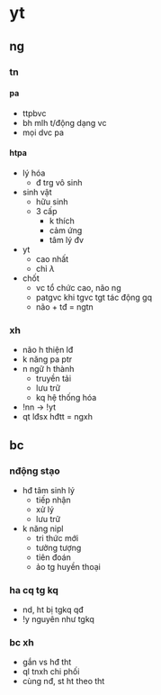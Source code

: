 # yt

## ng

### tn

#### pa

- ttpbvc
- bh mlh t/động dạng vc
- mọi dvc pa

#### htpa

- lý hóa
  - đ trg vô sinh
- sinh vật
  - hữu sinh
  - 3 cấp
    - k thích
    - cảm ứng
    - tâm lý đv
- yt
  - cao nhất
  - chỉ $\lambda$
- chốt
  - vc tổ chức cao, não ng
  - patgvc khi tgvc tgt tác động gq
  - não + tđ = ngtn

### xh

- não h thiện lđ
- k năng pa ptr
- n ngữ h thành
  - truyền tải
  - lưu trữ
  - kq hệ thống hóa
- !nn -> !yt
- qt lđsx hđtt = ngxh

## bc

### nđộng stạo

- hđ tâm sinh lý
  - tiếp nhận
  - xử lý
  - lưu trữ
- k năng nipl
  - tri thức mới
  - tưởng tượng
  - tiên đoán
  - ảo tg huyền thoại

### ha cq tg kq

- nd, ht bị tgkq qđ
- !y nguyên như tgkq

### bc xh

- gắn vs hđ tht
- ql tnxh chi phối
- cùng nđ, st ht theo tht
